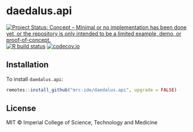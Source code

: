 # daedalus.api

<!-- badges: start -->
[![Project Status: Concept – Minimal or no implementation has been done yet, or the repository is only intended to be a limited example, demo, or proof-of-concept.](https://www.repostatus.org/badges/latest/concept.svg)](https://www.repostatus.org/#concept)
[![R build status](https://github.com/j-idea/daedalus.api/workflows/R-CMD-check/badge.svg)](https://github.com/j-idea/daedalus.api/actions/workflows/R-CMD-check.yaml)
[![codecov.io](https://codecov.io/github/mrc-ide/daedalus.api/coverage.svg?branch=main)](https://codecov.io/github/mrc-ide/daedalus.api?branch=main)
<!-- badges: end -->

## Installation

To install `daedalus.api`:

```r
remotes::install_github("mrc-ide/daedalus.api", upgrade = FALSE)
```

## License

MIT © Imperial College of Science, Technology and Medicine
